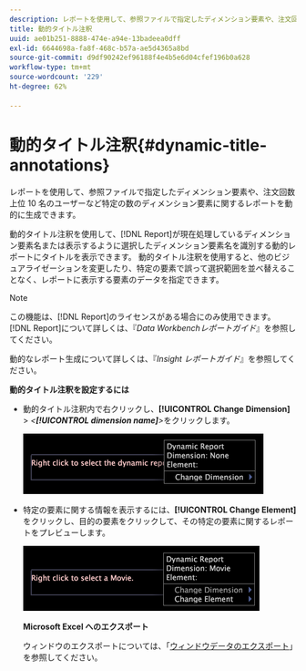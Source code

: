 ```yaml
---
description: レポートを使用して、参照ファイルで指定したディメンション要素や、注文回数上位 10 名のユーザーなど特定の数のディメンション要素に関するレポートを動的に生成できます。
title: 動的タイトル注釈
uuid: ae01b251-8888-474e-a94e-13badeea0dff
exl-id: 6644698a-fa8f-468c-b57a-ae5d4365a8bd
source-git-commit: d9df90242ef96188f4e4b5e6d04cfef196b0a628
workflow-type: tm+mt
source-wordcount: '229'
ht-degree: 62%

---
```


# 動的タイトル注釈{#dynamic-title-annotations}

レポートを使用して、参照ファイルで指定したディメンション要素や、注文回数上位 10 名のユーザーなど特定の数のディメンション要素に関するレポートを動的に生成できます。

動的タイトル注釈を使用して、[!DNL Report]が現在処理しているディメンション要素名または表示するように選択したディメンション要素名を識別する動的レポートにタイトルを表示できます。 動的タイトル注釈を使用すると、他のビジュアライゼーションを変更したり、特定の要素で誤って選択範囲を並べ替えることなく、レポートに表示する要素のデータを指定できます。

>[!NOTE]
>
>この機能は、[!DNL Report]のライセンスがある場合にのみ使用できます。 [!DNL Report]について詳しくは、『*Data Workbenchレポートガイド*』を参照してください。

動的なレポート生成について詳しくは、『*Insight レポートガイド*』を参照してください。

**動的タイトル注釈を設定するには**

* 動的タイトル注釈内で右クリックし、**[!UICONTROL Change Dimension]** > *&lt;**[!UICONTROL dimension name]**>*&#x200B;をクリックします。

   ![](assets/mnu_DynamicTitle.png)

* 特定の要素に関する情報を表示するには、**[!UICONTROL Change Element]**&#x200B;をクリックし、目的の要素をクリックして、その特定の要素に関するレポートをプレビューします。

   ![](assets/mnu_DynamicTitle_Element.png)

   **Microsoft Excel へのエクスポート**

   ウィンドウのエクスポートについては、「[ウィンドウデータのエクスポート](../../../../home/c-get-started/c-wk-win-wksp/c-exp-win-data.md#concept-8df61d64ed434cc5a499023c44197349)」を参照してください。
